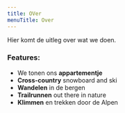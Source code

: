 ```yaml
---
title: OVer
menuTitle: Over
---
```


Hier komt de uitleg over wat we doen.

### Features:

- We tonen ons **appartementje**
- **Cross-country** snowboard and ski
- **Wandelen** in de bergen
- **Trailrunnen** out there in nature
- **Klimmen** en trekken door de Alpen
